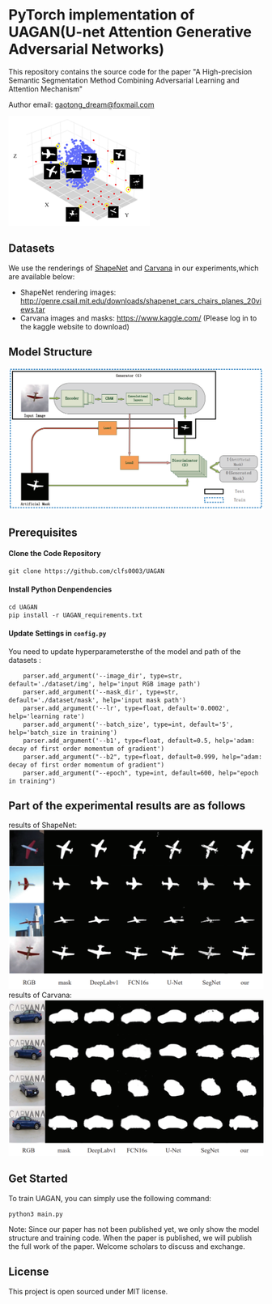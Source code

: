 # PyTorch implementation of UAGAN(U-net Attention Generative Adversarial Networks)

This repository contains the source code for the paper "A High-precision Semantic Segmentation
Method Combining Adversarial Learning and Attention Mechanism"  

Author email: gaotong_dream@foxmail.com

![](./img/data.png)


## Datasets
We use the renderings of [ShapeNet](https://www.shapenet.org/) and [Carvana](https://www.kaggle.com/) in our experiments,which are available below:
- ShapeNet rendering images: http://genre.csail.mit.edu/downloads/shapenet_cars_chairs_planes_20views.tar
- Carvana images and masks: https://www.kaggle.com/ (Please log in to the kaggle website to download)

## Model Structure
![](./img/model.png)




## Prerequisites
#### Clone the Code Repository

```
git clone https://github.com/clfs0003/UAGAN
```
#### Install Python Denpendencies

```
cd UAGAN
pip install -r UAGAN_requirements.txt
```
#### Update Settings in `config.py`

You need to update hyperparametersthe of the model and path of the datasets :
```
    parser.add_argument('--image_dir', type=str, default='./dataset/img', help='input RGB image path')
    parser.add_argument('--mask_dir', type=str, default='./dataset/mask', help='input mask path')
    parser.add_argument('--lr', type=float, default='0.0002', help='learning rate')
    parser.add_argument('--batch_size', type=int, default='5', help='batch_size in training')
    parser.add_argument('--b1', type=float, default=0.5, help='adam: decay of first order momentum of gradient')
    parser.add_argument("--b2", type=float, default=0.999, help="adam: decay of first order momentum of gradient")
    parser.add_argument("--epoch", type=int, default=600, help="epoch in training")

```
## Part of the experimental results are as follows
results of ShapeNet:
![results of ShapeNet](./img/airplane.png)
results of Carvana:
![results of Carvana](./img/car.png)


## Get Started
To train UAGAN, you can simply use the following command:

```
python3 main.py
```

Note:
Since our paper has not been published yet, we only show the model structure and training code. When the paper is published, we will publish the full work of the paper.
Welcome scholars to discuss and exchange.

## License

This project is open sourced under MIT license.
